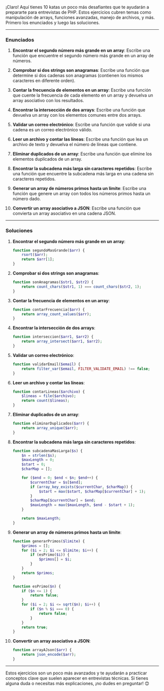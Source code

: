 ¡Claro! Aquí tienes 10 katas un poco más desafiantes que te ayudarán a prepararte para entrevistas de PHP. Estos ejercicios cubren temas como manipulación de arrays, funciones avanzadas, manejo de archivos, y más. Primero los enunciados y luego las soluciones.

---

### Enunciados

1. **Encontrar el segundo número más grande en un array**:
   Escribe una función que encuentre el segundo número más grande en un array de números.

2. **Comprobar si dos strings son anagramas**:
   Escribe una función que determine si dos cadenas son anagramas (contienen los mismos caracteres en diferente orden).

3. **Contar la frecuencia de elementos en un array**:
   Escribe una función que cuente la frecuencia de cada elemento en un array y devuelva un array asociativo con los resultados.

4. **Encontrar la intersección de dos arrays**:
   Escribe una función que devuelva un array con los elementos comunes entre dos arrays.

5. **Validar un correo electrónico**:
   Escribe una función que valide si una cadena es un correo electrónico válido.

6. **Leer un archivo y contar las líneas**:
   Escribe una función que lea un archivo de texto y devuelva el número de líneas que contiene.

7. **Eliminar duplicados de un array**:
   Escribe una función que elimine los elementos duplicados de un array.

8. **Encontrar la subcadena más larga sin caracteres repetidos**:
   Escribe una función que encuentre la subcadena más larga en una cadena sin caracteres repetidos.

9. **Generar un array de números primos hasta un límite**:
   Escribe una función que genere un array con todos los números primos hasta un número dado.

10. **Convertir un array asociativo a JSON**:
    Escribe una función que convierta un array asociativo en una cadena JSON.

---

### Soluciones

1. **Encontrar el segundo número más grande en un array**:
   ```php
   function segundoMasGrande($arr) {
       rsort($arr);
       return $arr[1];
   }
   ```

2. **Comprobar si dos strings son anagramas**:
   ```php
   function sonAnagramas($str1, $str2) {
       return count_chars($str1, 1) === count_chars($str2, 1);
   }
   ```

3. **Contar la frecuencia de elementos en un array**:
   ```php
   function contarFrecuencia($arr) {
       return array_count_values($arr);
   }
   ```

4. **Encontrar la intersección de dos arrays**:
   ```php
   function interseccion($arr1, $arr2) {
       return array_intersect($arr1, $arr2);
   }
   ```

5. **Validar un correo electrónico**:
   ```php
   function validarEmail($email) {
       return filter_var($email, FILTER_VALIDATE_EMAIL) !== false;
   }
   ```

6. **Leer un archivo y contar las líneas**:
   ```php
   function contarLineas($archivo) {
       $lineas = file($archivo);
       return count($lineas);
   }
   ```

7. **Eliminar duplicados de un array**:
   ```php
   function eliminarDuplicados($arr) {
       return array_unique($arr);
   }
   ```

8. **Encontrar la subcadena más larga sin caracteres repetidos**:
   ```php
   function subcadenaMasLarga($s) {
       $n = strlen($s);
       $maxLength = 0;
       $start = 0;
       $charMap = [];

       for ($end = 0; $end < $n; $end++) {
           $currentChar = $s[$end];
           if (array_key_exists($currentChar, $charMap)) {
               $start = max($start, $charMap[$currentChar] + 1);
           }
           $charMap[$currentChar] = $end;
           $maxLength = max($maxLength, $end - $start + 1);
       }

       return $maxLength;
   }
   ```

9. **Generar un array de números primos hasta un límite**:
   ```php
   function generarPrimos($limite) {
       $primos = [];
       for ($i = 2; $i <= $limite; $i++) {
           if (esPrimo($i)) {
               $primos[] = $i;
           }
       }
       return $primos;
   }

   function esPrimo($n) {
       if ($n <= 1) {
           return false;
       }
       for ($i = 2; $i <= sqrt($n); $i++) {
           if ($n % $i === 0) {
               return false;
           }
       }
       return true;
   }
   ```

10. **Convertir un array asociativo a JSON**:
    ```php
    function arrayAJson($arr) {
        return json_encode($arr);
    }
    ```

---

Estos ejercicios son un poco más avanzados y te ayudarán a practicar conceptos clave que suelen aparecer en entrevistas técnicas. Si tienes alguna duda o necesitas más explicaciones, ¡no dudes en preguntar! 😊
